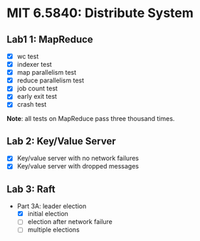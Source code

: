 # MIT 6.5840: Distribute System

## Lab1 1: MapReduce

- [x] wc test
- [x] indexer test
- [x] map parallelism test
- [x] reduce parallelism test
- [x] job count test
- [x] early exit test
- [x] crash test

**Note**: all tests on MapReduce pass three thousand times.

## Lab 2: Key/Value Server

- [x] Key/value server with no network failures
- [x] Key/value server with dropped messages 

## Lab 3: Raft

- Part 3A: leader election
  - [x] initial election
  - [ ] election after network failure
  - [ ] multiple elections
